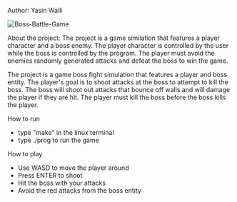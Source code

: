 Author: Yasin Waili

![Boss-Battle-Game](https://github.com/user-attachments/assets/f736d023-aba9-4944-abd9-c0e7dedfbc07)

About the project:
The project is a game similation that features a player character and a boss enemy.
The player character is controlled by the user while the boss is controlled by the
program. The player must avoid the enemies randomly generated attacks and defeat
the boss to win the game.

The project is a game boss fight simulation that features a player and boss entity. The player's goal
is to shoot attacks at the boss to attempt to kill the boss. The boss will shoot out attacks that bounce
off walls and will damage the player if they are hit. The player must kill the boss before the boss kills
the player.

How to run
- type "make" in the linux terminal
- type ./prog to run the game

How to play
- Use WASD to move the player around
- Press ENTER to shoot
- Hit the boss with your attacks
- Avoid the red attacks from the boss entity


